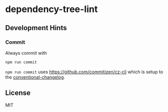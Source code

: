 # dependency-tree-lint

## Development Hints

### Commit

Always commit with 

```bash
npm run commit
```

`npm run commit` uses https://github.com/commitizen/cz-cli which is setup to the [conventional-changelog](https://github.com/ajoslin/conventional-changelog).


## License

MIT

